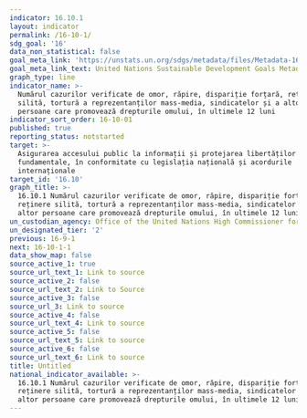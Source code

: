 ```yaml
---
indicator: 16.10.1
layout: indicator
permalink: /16-10-1/
sdg_goal: '16'
data_non_statistical: false
goal_meta_link: 'https://unstats.un.org/sdgs/metadata/files/Metadata-16-10-01.pdf'
goal_meta_link_text: United Nations Sustainable Development Goals Metadata (pdf 1361kB)
graph_type: line
indicator_name: >-
  Numărul cazurilor verificate de omor, răpire, dispariție forțară, reținere
  silită, tortură a reprezentanților mass-media, sindicatelor și a altor
  persoane care promovează drepturile omului, în ultimele 12 luni
indicator_sort_order: 16-10-01
published: true
reporting_status: notstarted
target: >-
  Asigurarea accesului public la informații și protejarea libertăților
  fundamentale, în conformitate cu legislația națională și acordurile
  internaționale
target_id: '16.10'
graph_title: >-
  16.10.1 Numărul cazurilor verificate de omor, răpire, dispariție forțară,
  reținere silită, tortură a reprezentanților mass-media, sindicatelor și a
  altor persoane care promovează drepturile omului, în ultimele 12 luni
un_custodian_agency: Office of the United Nations High Commissioner for Human Rights (OHCHR)
un_designated_tier: '2'
previous: 16-9-1
next: 16-10-1-1
data_show_map: false
source_active_1: true
source_url_text_1: Link to source
source_active_2: false
source_url_text_2: Link to Source
source_active_3: false
source_url_3: Link to source
source_active_4: false
source_url_text_4: Link to source
source_active_5: false
source_url_text_5: Link to source
source_active_6: false
source_url_text_6: Link to source
title: Untitled
national_indicator_available: >-
  16.10.1 Numărul cazurilor verificate de omor, răpire, dispariție forțară,
  reținere silită, tortură a reprezentanților mass-media, sindicatelor și a
  altor persoane care promovează drepturile omului, în ultimele 12 luni
---
```

